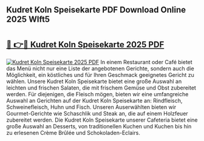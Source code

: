 ## Kudret Koln Speisekarte PDF Download Online 2025 Wlft5

# <h2><a href="http://gcar3k.nevu.top/?p=Kudret+Koln+Speisekarte">🔗 👉🔴 Kudret Koln Speisekarte 2025 PDF</a></h2>

[![Kudret Koln Speisekarte 2025 PDF](https://i.imgur.com/dBaPXMq.png)](http://gcar3k.nevu.top/?p=Kudret+Koln+Speisekarte)
In einem Restaurant oder Café bietet das Menü nicht nur eine Liste der angebotenen Gerichte, sondern auch die Möglichkeit, ein köstliches und für Ihren Geschmack geeignetes Gericht zu wählen. Unsere Kudret Koln Speisekarte bietet eine große Auswahl an leichten und frischen Salaten, die mit frischem Gemüse und Obst zubereitet werden. Für diejenigen, die Fleisch mögen, bieten wir eine umfangreiche Auswahl an Gerichten auf der Kudret Koln Speisekarte an: Rindfleisch, Schweinefleisch, Huhn und Fisch. Unseren Auserwählten bieten wir Gourmet-Gerichte wie Schaschlik und Steak an, die auf einem Holzfeuer zubereitet werden. Die Kudret Koln Speisekarte unserer Cafeteria bietet eine große Auswahl an Desserts, von traditionellen Kuchen und Kuchen bis hin zu erlesenen Crème Brûlée und Schokoladen-Eclairs.
